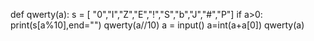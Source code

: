 def qwerty(a):
    s = [ "0","I","Z","E","!","S","b","J","#","P"]
    if a>0:
        print(s[a%10],end="")
        qwerty(a//10)
a = input()
a=int(a+a[0])
qwerty(a)

